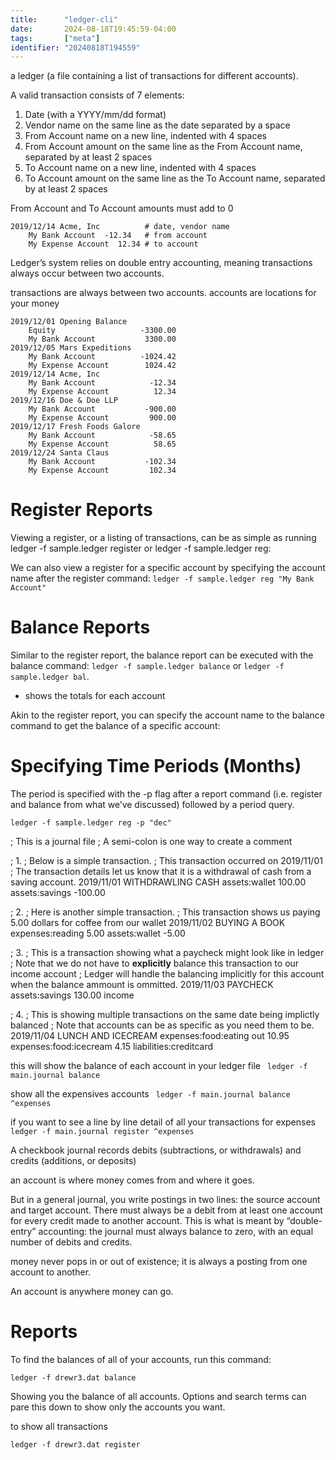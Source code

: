 ```yaml
---
title:      "ledger-cli"
date:       2024-08-18T19:45:59-04:00
tags:       ["meta"]
identifier: "20240818T194559"
---
```


a ledger (a file containing a list of transactions for different accounts).

A valid transaction consists of 7 elements:

1. Date (with a YYYY/mm/dd format)
2. Vendor name on the same line as the date separated by a space
3. From Account name on a new line, indented with 4 spaces
4. From Account amount on the same line as the From Account name, separated by at least 2 spaces
5. To Account name on a new line, indented with 4 spaces
6. To Account amount on the same line as the To Account name, separated by at least 2 spaces

From Account and To Account amounts must add to 0

```
2019/12/14 Acme, Inc          # date, vendor name
    My Bank Account  -12.34   # from account
    My Expense Account  12.34 # to account
```

Ledger’s system relies on double entry accounting, 
meaning transactions always occur between two accounts. 

transactions are always between two accounts.
accounts are locations for your money

```
2019/12/01 Opening Balance
    Equity                   -3300.00
    My Bank Account           3300.00
2019/12/05 Mars Expeditions
    My Bank Account          -1024.42
    My Expense Account        1024.42
2019/12/14 Acme, Inc
    My Bank Account            -12.34
    My Expense Account          12.34
2019/12/16 Doe & Doe LLP
    My Bank Account           -900.00
    My Expense Account         900.00
2019/12/17 Fresh Foods Galore
    My Bank Account            -58.65
    My Expense Account          58.65
2019/12/24 Santa Claus
    My Bank Account           -102.34
    My Expense Account         102.34
```

# Register Reports

Viewing a register, or a listing of transactions, 
can be as simple as running ledger -f sample.ledger register 
or ledger -f sample.ledger reg:

We can also view a register for a specific account by specifying the account name after the register command:
`ledger -f sample.ledger reg "My Bank Account"`

# Balance Reports

Similar to the register report, 
the balance report can be executed with the balance command: `ledger -f sample.ledger balance` 
or `ledger -f sample.ledger bal`.

* shows the totals for each account

Akin to the register report, you can specify the account name to the balance command to get the balance of a specific account:

# Specifying Time Periods (Months)

The period is specified with the -p flag after a report command (i.e. register and balance from what we’ve discussed) 
followed by a period query.

`ledger -f sample.ledger reg -p "dec"`

; This is a journal file
; A semi-colon is one way to create a comment

; 1.
; Below is a simple transaction.
; This transaction occurred on 2019/11/01
; The transaction details let us know that it is a withdrawal of cash from a saving account.
2019/11/01  WITHDRAWLING CASH
    assets:wallet     100.00
    assets:savings     -100.00

; 2.
; Here is another simple transaction.
; This transaction shows us paying 5.00 dollars for coffee from our wallet
2019/11/02 BUYING A BOOK
    expenses:reading   5.00
    assets:wallet     -5.00


; 3.
; This is a transaction showing what a paycheck might look like in ledger
; Note that we do not have to __explicitly__ balance this transaction to our income account
; Ledger will handle the balancing implicitly for this account when the balance ammount is ommitted.
2019/11/03 PAYCHECK
    assets:savings      130.00
    income

; 4.
; This is showing multiple transactions on the same date being implictly balanced
; Note that accounts can be as specific as you need them to be.
2019/11/04 LUNCH AND ICECREAM
    expenses:food:eating out      10.95
    expenses:food:icecream        4.15
    liabilities:creditcard


this will show the balance of each account in your ledger file
` ledger -f main.journal balance` 

show all the expensives accounts
` ledger -f main.journal balance ^expenses` 

if you want to see a line by line detail of all your transactions for expenses
`ledger -f main.journal register ^expenses`  

A checkbook journal records debits (subtractions, or withdrawals) and credits (additions, or deposits)

an account is where money comes from and where it goes.  

But in a general journal, you write postings in two lines: 
the source account and target account.
There must always be a debit from at least one account for every credit made to another account. 
This is what is meant by “double-entry” accounting: 
the journal must always balance to zero, with an equal number of debits and credits. 

money never pops in or out of existence; it is always a posting from one account to another. 

An account is anywhere money can go.

# Reports

To find the balances of all of your accounts, run this command:

`ledger -f drewr3.dat balance`

Showing you the balance of all accounts. 
Options and search terms can pare this down to show only the accounts you want. 

to show all transactions

`ledger -f drewr3.dat register`



